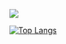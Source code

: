<img src="https://media.giphy.com/media/11XxC0wD3jVSCI/giphy.gif" />
  
  
[![Top Langs](https://github-readme-stats.vercel.app/api/top-langs/?username=anuraghazra&hide=javascript,html)](https://github.com/anuraghazra/github-readme-stats)
